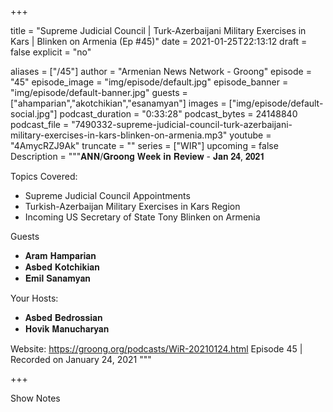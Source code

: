 
+++

title = "Supreme Judicial Council | Turk-Azerbaijani Military Exercises in Kars | Blinken on Armenia (Ep #45)"
date = 2021-01-25T22:13:12
draft = false
explicit = "no"

aliases = ["/45"]
author = "Armenian News Network - Groong"
episode = "45"
episode_image = "img/episode/default.jpg"
episode_banner = "img/episode/default-banner.jpg"
guests = ["ahamparian","akotchikian","esanamyan"]
images = ["img/episode/default-social.jpg"]
podcast_duration = "0:33:28"
podcast_bytes = 24148840
podcast_file = "7490332-supreme-judicial-council-turk-azerbaijani-military-exercises-in-kars-blinken-on-armenia.mp3"
youtube = "4AmycRZJ9Ak"
truncate = ""
series = ["WIR"]
upcoming = false
Description = """𝐀𝐍𝐍/𝐆𝐫𝐨𝐨𝐧𝐠 𝐖𝐞𝐞𝐤 𝐢𝐧 𝐑𝐞𝐯𝐢𝐞𝐰 - 𝐉𝐚𝐧 𝟐𝟒, 𝟐𝟎𝟐𝟏

Topics Covered:
* Supreme Judicial Council Appointments
* Turkish-Azerbaijan Military Exercises in Kars Region
* Incoming US Secretary of State Tony Blinken on Armenia

Guests
- 𝐀𝐫𝐚𝐦 𝐇𝐚𝐦𝐩𝐚𝐫𝐢𝐚𝐧
- 𝐀𝐬𝐛𝐞𝐝 𝐊𝐨𝐭𝐜𝐡𝐢𝐤𝐢𝐚𝐧
- 𝐄𝐦𝐢𝐥 𝐒𝐚𝐧𝐚𝐦𝐲𝐚𝐧

Your Hosts:
- 𝐀𝐬𝐛𝐞𝐝 𝐁𝐞𝐝𝐫𝐨𝐬𝐬𝐢𝐚𝐧
- 𝐇𝐨𝐯𝐢𝐤 𝐌𝐚𝐧𝐮𝐜𝐡𝐚𝐫𝐲𝐚𝐧

Website: https://groong.org/podcasts/WiR-20210124.html
Episode 45 | Recorded on January 24, 2021
"""

+++

Show Notes

